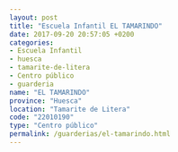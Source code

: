 ```yaml
---
layout: post
title: "Escuela Infantil EL TAMARINDO"
date: 2017-09-20 20:57:05 +0200
categories:
- Escuela Infantil
- huesca
- tamarite-de-litera
- Centro público
- guarderia
name: "EL TAMARINDO"
province: "Huesca"
location: "Tamarite de Litera"
code: "22010190"
type: "Centro público"
permalink: /guarderias/el-tamarindo.html
---
```

